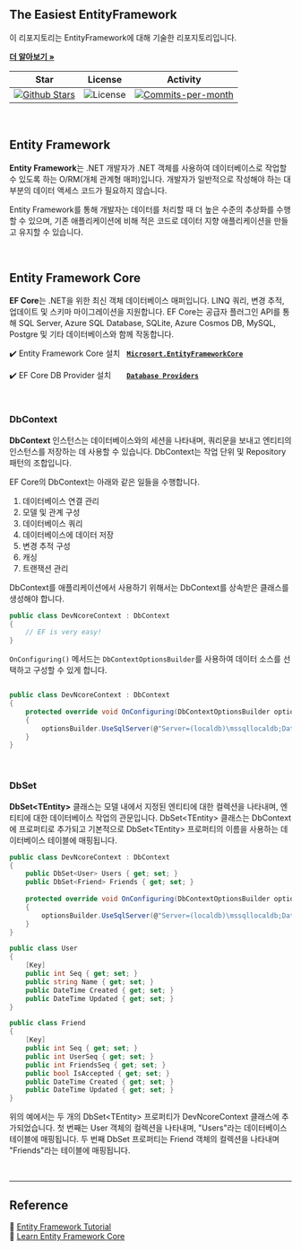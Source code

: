## The Easiest EntityFramework

이 리포지토리는 EntityFramework에 대해 기술한 리포지토리입니다. <br />

<a href="https://github.com/devncore/devncore"><strong>더 알아보기 »</strong></a>
 
| Star | License | Activity |
|:----:|:-------:|:--------:|
| <a href="https://github.com/devncore/the-easiest-entityframework/stargazers"><img src="https://img.shields.io/github/stars/devncore/the-easiest-entityframework" alt="Github Stars"></a> | <img src="https://img.shields.io/github/license/devncore/the-easiest-entityframework" alt="License"> | <a href="https://github.com/devncore/the-easiest-entityframework/pulse"><img src="https://img.shields.io/github/commit-activity/m/devncore/the-easiest-entityframework" alt="Commits-per-month"></a> |

<br />
   
## Entity Framework
**Entity Framework**는 .NET 개발자가 .NET 객체를 사용하여 데이터베이스로 작업할 수 있도록 하는 O/RM(개체 관계형 매퍼)입니다. 개발자가 일반적으로 작성해야 하는 대부분의 데이터 액세스 코드가 필요하지 않습니다.

Entity Framework를 통해 개발자는 데이터를 처리할 때 더 높은 수준의 추상화를 수행할 수 있으며, 기존 애플리케이션에 비해 적은 코드로 데이터 지향 애플리케이션을 만들고 유지할 수 있습니다.

<br>

## Entity Framework Core
**EF Core**는 .NET을 위한 최신 객체 데이터베이스 매퍼입니다. LINQ 쿼리, 변경 추적, 업데이트 및 스키마 마이그레이션을 지원합니다. EF Core는 공급자 플러그인 API를 통해 SQL Server, Azure SQL Database, SQLite, Azure Cosmos DB, MySQL, Postgre 및 기타 데이터베이스와 함께 작동합니다.

✔️ Entity Framework Core 설치 &nbsp; [**`Microsort.EntityFrameworkCore`**](https://www.nuget.org/packages/Microsoft.EntityFrameworkCore)

✔️ EF Core DB Provider 설치 &nbsp;&nbsp;&nbsp;&nbsp;&nbsp; [**`Database Providers`**](https://docs.microsoft.com/en-us/ef/core/providers/?tabs=dotnet-core-cli)

<br>

### DbContext
**DbContext** 인스턴스는 데이터베이스와의 세션을 나타내며, 쿼리문을 보내고 엔티티의 인스턴스를 저장하는 데 사용할 수 있습니다. DbContext는 작업 단위 및 Repository 패턴의 조합입니다.

EF Core의 DbContext는 아래와 같은 일들을 수행합니다.

1. 데이터베이스 연결 관리  
1. 모델 및 관계 구성  
1. 데이터베이스 쿼리  
1. 데이터베이스에 데이터 저장  
1. 변경 추적 구성  
1. 캐싱  
1. 트랜잭션 관리  

DbContext를 애플리케이션에서 사용하기 위해서는 DbContext를 상속받은 클래스를 생성해야 합니다.
```csharp
public class DevNcoreContext : DbContext
{
    // EF is very easy!
}
```

`OnConfiguring()` 메서드는  `DbContextOptionsBuilder`를 사용하여 데이터 소스를 선택하고 구성할 수 있게 합니다.
```csharp

public class DevNcoreContext : DbContext
{
    protected override void OnConfiguring(DbContextOptionsBuilder optionsBuilder)
    {
        optionsBuilder.UseSqlServer(@"Server=(localdb)\mssqllocaldb;Database=Test");
    }
}
```

<br>

### DbSet
**DbSet\<TEntity\>** 클래스는 모델 내에서 지정된 엔티티에 대한 컬렉션을 나타내며, 엔티티에 대한 데이터베이스 작업의 관문입니다. DbSet\<TEntity\> 클래스는 DbContext에 프로퍼티로 추가되고 기본적으로 DbSet\<TEntity\> 프로퍼티의 이름을 사용하는 데이터베이스 테이블에 매핑됩니다.

```csharp
public class DevNcoreContext : DbContext
{
    public DbSet<User> Users { get; set; }
    public DbSet<Friend> Friends { get; set; }
    
    protected override void OnConfiguring(DbContextOptionsBuilder optionsBuilder)
    {
        optionsBuilder.UseSqlServer(@"Server=(localdb)\mssqllocaldb;Database=Test");
    }
}

public class User
{
    [Key]
    public int Seq { get; set; }
    public string Name { get; set; }
    public DateTime Created { get; set; }
    public DateTime Updated { get; set; }
}

public class Friend
{
    [Key]
    public int Seq { get; set; }
    public int UserSeq { get; set; }
    public int FriendsSeq { get; set; }
    public bool IsAccepted { get; set; }
    public DateTime Created { get; set; }
    public DateTime Updated { get; set; }
}
```
위의 예에서는 두 개의 DbSet\<TEntity\> 프로퍼티가 DevNcoreContext 클래스에 추가되었습니다. 첫 번째는 User 객체의 컬렉션을 나타내며, "Users"라는 데이터베이스 테이블에 매핑됩니다. 두 번째 DbSet 프로퍼티는 Friend 객체의 컬렉션을 나타내며 "Friends"라는 테이블에 매핑됩니다.
    
<br>

***

## Reference
📑 [Entity Framework Tutorial](https://www.entityframeworktutorial.net/what-is-entityframework.aspx)   
📑 [Learn Entity Framework Core](https://www.learnentityframeworkcore.com/) 
